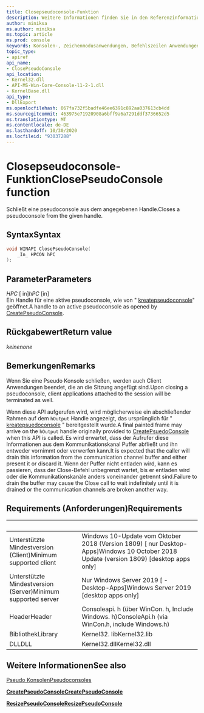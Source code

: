 ```yaml
---
title: Closepseudoconsole-Funktion
description: Weitere Informationen finden Sie in den Referenzinformationen zur closepseudoconsole-Funktion, die eine Pseudo Console aus dem angegebenen Handle schließt.
author: miniksa
ms.author: miniksa
ms.topic: article
ms.prod: console
keywords: Konsolen-, Zeichenmodusanwendungen, Befehlszeilen Anwendungen, Terminalanwendungen, Konsolen-API, Configuration Manager, pseudoconsole
topic_type:
- apiref
api_name:
- ClosePseudoConsole
api_location:
- Kernel32.dll
- API-MS-Win-Core-Console-l1-2-1.dll
- KernelBase.dll
api_type:
- DllExport
ms.openlocfilehash: 067fa732f5badfe46ee6391c892aa037613cb4dd
ms.sourcegitcommit: 463975e71920908a6bff9a6a7291ddf3736652d5
ms.translationtype: MT
ms.contentlocale: de-DE
ms.lasthandoff: 10/30/2020
ms.locfileid: "93037288"
---
```

# <a name="closepseudoconsole-function"></a><span data-ttu-id="0955e-104">Closepseudoconsole-Funktion</span><span class="sxs-lookup"><span data-stu-id="0955e-104">ClosePseudoConsole function</span></span>

<span data-ttu-id="0955e-105">Schließt eine pseudoconsole aus dem angegebenen Handle.</span><span class="sxs-lookup"><span data-stu-id="0955e-105">Closes a pseudoconsole from the given handle.</span></span>

## <a name="syntax"></a><span data-ttu-id="0955e-106">Syntax</span><span class="sxs-lookup"><span data-stu-id="0955e-106">Syntax</span></span>

```C
void WINAPI ClosePseudoConsole(
    _In_ HPCON hPC
);
```

## <a name="parameters"></a><span data-ttu-id="0955e-107">Parameter</span><span class="sxs-lookup"><span data-stu-id="0955e-107">Parameters</span></span>

<span data-ttu-id="0955e-108">*HPC* \[ in\]</span><span class="sxs-lookup"><span data-stu-id="0955e-108">*hPC* \[in\]</span></span>  
<span data-ttu-id="0955e-109">Ein Handle für eine aktive pseudoconsole, wie von " [kreatepseudoconsole](createpseudoconsole.md)" geöffnet.</span><span class="sxs-lookup"><span data-stu-id="0955e-109">A handle to an active pseudoconsole as opened by [CreatePseudoConsole](createpseudoconsole.md).</span></span>

## <a name="return-value"></a><span data-ttu-id="0955e-110">Rückgabewert</span><span class="sxs-lookup"><span data-stu-id="0955e-110">Return value</span></span>

<span data-ttu-id="0955e-111">*keine*</span><span class="sxs-lookup"><span data-stu-id="0955e-111">*none*</span></span>

## <a name="remarks"></a><span data-ttu-id="0955e-112">Bemerkungen</span><span class="sxs-lookup"><span data-stu-id="0955e-112">Remarks</span></span>

<span data-ttu-id="0955e-113">Wenn Sie eine Pseudo Konsole schließen, werden auch Client Anwendungen beendet, die an die Sitzung angefügt sind.</span><span class="sxs-lookup"><span data-stu-id="0955e-113">Upon closing a pseudoconsole, client applications attached to the session will be terminated as well.</span></span>

<span data-ttu-id="0955e-114">Wenn diese API aufgerufen wird, wird möglicherweise ein abschließender Rahmen auf dem `hOutput` Handle angezeigt, das ursprünglich für " [kreatepsuedoconsole](createpseudoconsole.md) " bereitgestellt wurde.</span><span class="sxs-lookup"><span data-stu-id="0955e-114">A final painted frame may arrive on the `hOutput` handle originally provided to [CreatePsuedoConsole](createpseudoconsole.md) when this API is called.</span></span> <span data-ttu-id="0955e-115">Es wird erwartet, dass der Aufrufer diese Informationen aus dem Kommunikationskanal Puffer abfließt und ihn entweder vornimmt oder verwerfen kann.</span><span class="sxs-lookup"><span data-stu-id="0955e-115">It is expected that the caller will drain this information from the communication channel buffer and either present it or discard it.</span></span> <span data-ttu-id="0955e-116">Wenn der Puffer nicht entladen wird, kann es passieren, dass der Close-Befehl unbegrenzt wartet, bis er entladen wird oder die Kommunikationskanäle anders voneinander getrennt sind.</span><span class="sxs-lookup"><span data-stu-id="0955e-116">Failure to drain the buffer may cause the Close call to wait indefinitely until it is drained or the communication channels are broken another way.</span></span>

## <a name="requirements"></a><span data-ttu-id="0955e-117">Requirements (Anforderungen)</span><span class="sxs-lookup"><span data-stu-id="0955e-117">Requirements</span></span>

| &nbsp; | &nbsp; |
|-|-|
| <span data-ttu-id="0955e-118">Unterstützte Mindestversion (Client)</span><span class="sxs-lookup"><span data-stu-id="0955e-118">Minimum supported client</span></span> | <span data-ttu-id="0955e-119">Windows 10-Update vom Oktober 2018 (Version 1809) \[ nur Desktop-Apps\]</span><span class="sxs-lookup"><span data-stu-id="0955e-119">Windows 10 October 2018 Update (version 1809) \[desktop apps only\]</span></span> |
| <span data-ttu-id="0955e-120">Unterstützte Mindestversion (Server)</span><span class="sxs-lookup"><span data-stu-id="0955e-120">Minimum supported server</span></span> | <span data-ttu-id="0955e-121">Nur Windows Server 2019 \[ -Desktop-Apps\]</span><span class="sxs-lookup"><span data-stu-id="0955e-121">Windows Server 2019 \[desktop apps only\]</span></span> |
| <span data-ttu-id="0955e-122">Header</span><span class="sxs-lookup"><span data-stu-id="0955e-122">Header</span></span> | <span data-ttu-id="0955e-123">Consoleapi. h (über WinCon. h, Include Windows. h)</span><span class="sxs-lookup"><span data-stu-id="0955e-123">ConsoleApi.h (via WinCon.h, include Windows.h)</span></span> |
| <span data-ttu-id="0955e-124">Bibliothek</span><span class="sxs-lookup"><span data-stu-id="0955e-124">Library</span></span> | <span data-ttu-id="0955e-125">Kernel32. lib</span><span class="sxs-lookup"><span data-stu-id="0955e-125">Kernel32.lib</span></span> |
| <span data-ttu-id="0955e-126">DLL</span><span class="sxs-lookup"><span data-stu-id="0955e-126">DLL</span></span> | <span data-ttu-id="0955e-127">Kernel32.dll</span><span class="sxs-lookup"><span data-stu-id="0955e-127">Kernel32.dll</span></span> |

## <a name="see-also"></a><span data-ttu-id="0955e-128">Weitere Informationen</span><span class="sxs-lookup"><span data-stu-id="0955e-128">See also</span></span>

[<span data-ttu-id="0955e-129">Pseudo Konsolen</span><span class="sxs-lookup"><span data-stu-id="0955e-129">Pseudoconsoles</span></span>](pseudoconsoles.md)

[<span data-ttu-id="0955e-130">**CreatePseudoConsole**</span><span class="sxs-lookup"><span data-stu-id="0955e-130">**CreatePseudoConsole**</span></span>](createpseudoconsole.md)

[<span data-ttu-id="0955e-131">**ResizePseudoConsole**</span><span class="sxs-lookup"><span data-stu-id="0955e-131">**ResizePseudoConsole**</span></span>](resizepseudoconsole.md)
